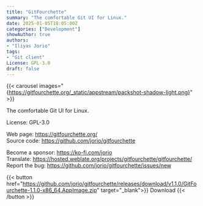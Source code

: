 ```yaml
---
title: "GitFourchette"
summary: "The comfortable Git UI for Linux."
date: 2025-01-05T18:05:00Z
categories: ["Development"]
showAuthor: true
authors:
- "Iliyas Jorio"
tags: 
- "Git client"
License: GPL-3.0
draft: false
---
```


{{< carousel images="{https://gitfourchette.org/_static/appstream/packshot-shadow-light.png}" >}}

The comfortable Git UI for Linux.

License: GPL-3.0

Web page: <https://gitfourchette.org/>  
Source code: <https://github.com/jorio/gitfourchette>

Become a sponsor: <https://ko-fi.com/jorio>  
Translate: <https://hosted.weblate.org/projects/gitfourchette/gitfourchette/>  
Report the bug: <https://github.com/jorio/gitfourchette/issues/new>  

{{< button href="https://github.com/jorio/gitfourchette/releases/download/v1.1.0/GitFourchette-1.1.0-x86_64.AppImage.zip" target="_blank">}}
Download
{{< /button >}}